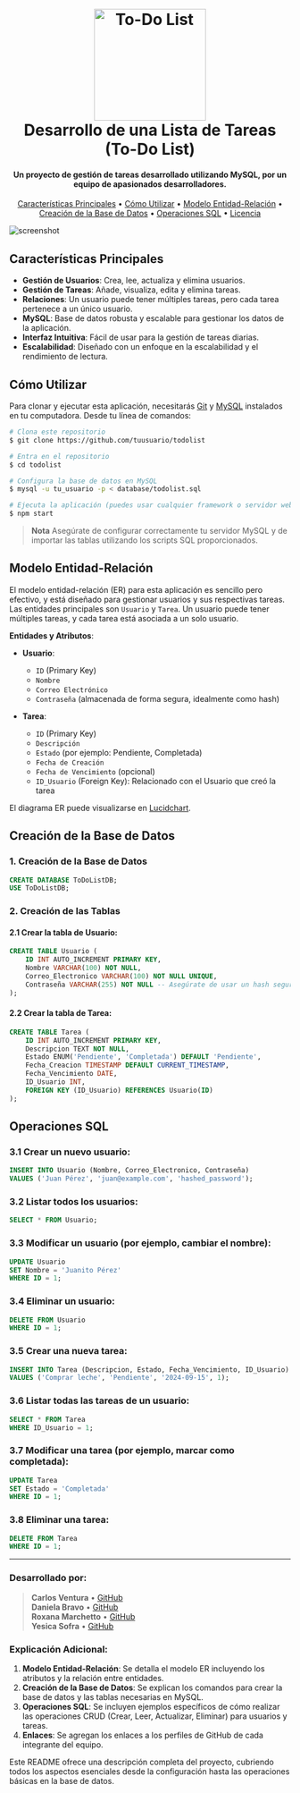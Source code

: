
<h1 align="center">
  <br>
  <a href="#"><img src="https://example.com/todolist_logo.png" alt="To-Do List" width="200"></a>
  <br>
  Desarrollo de una Lista de Tareas (To-Do List)
  <br>
</h1>

<h4 align="center">Un proyecto de gestión de tareas desarrollado utilizando MySQL, por un equipo de apasionados desarrolladores.</h4>

<p align="center">
  <a href="#características-principales">Características Principales</a> •
  <a href="#cómo-utilizar">Cómo Utilizar</a> •
  <a href="#modelo-entidad-relación">Modelo Entidad-Relación</a> •
  <a href="#creación-de-la-base-de-datos">Creación de la Base de Datos</a> •
  <a href="#operaciones-sql">Operaciones SQL</a> •
  <a href="#licencia">Licencia</a>
</p>

![screenshot](https://example.com/todolist_screenshot.png)

## Características Principales

* **Gestión de Usuarios**: Crea, lee, actualiza y elimina usuarios.
* **Gestión de Tareas**: Añade, visualiza, edita y elimina tareas.
* **Relaciones**: Un usuario puede tener múltiples tareas, pero cada tarea pertenece a un único usuario.
* **MySQL**: Base de datos robusta y escalable para gestionar los datos de la aplicación.
* **Interfaz Intuitiva**: Fácil de usar para la gestión de tareas diarias.
* **Escalabilidad**: Diseñado con un enfoque en la escalabilidad y el rendimiento de lectura.

## Cómo Utilizar

Para clonar y ejecutar esta aplicación, necesitarás [Git](https://git-scm.com) y [MySQL](https://www.mysql.com/downloads/) instalados en tu computadora. Desde tu línea de comandos:

```bash
# Clona este repositorio
$ git clone https://github.com/tuusuario/todolist

# Entra en el repositorio
$ cd todolist

# Configura la base de datos en MySQL
$ mysql -u tu_usuario -p < database/todolist.sql

# Ejecuta la aplicación (puedes usar cualquier framework o servidor web)
$ npm start
```

> **Nota**
> Asegúrate de configurar correctamente tu servidor MySQL y de importar las tablas utilizando los scripts SQL proporcionados.

## Modelo Entidad-Relación

El modelo entidad-relación (ER) para esta aplicación es sencillo pero efectivo, y está diseñado para gestionar usuarios y sus respectivas tareas. Las entidades principales son `Usuario` y `Tarea`. Un usuario puede tener múltiples tareas, y cada tarea está asociada a un solo usuario.

**Entidades y Atributos**:
- **Usuario**: 
  - `ID` (Primary Key)
  - `Nombre`
  - `Correo Electrónico`
  - `Contraseña` (almacenada de forma segura, idealmente como hash)
  
- **Tarea**: 
  - `ID` (Primary Key)
  - `Descripción`
  - `Estado` (por ejemplo: Pendiente, Completada)
  - `Fecha de Creación`
  - `Fecha de Vencimiento` (opcional)
  - `ID_Usuario` (Foreign Key): Relacionado con el Usuario que creó la tarea

El diagrama ER puede visualizarse en [Lucidchart](https://lucid.app/lucidchart/41e467aa-48c2-4697-8ca1-1e9bf6f8c79c/edit?viewport_loc=-419%2C-305%2C2846%2C1334%2C0_0&invitationId=inv_98fa727e-15d9-445d-9047-463e5995d7bb).

## Creación de la Base de Datos

### 1. Creación de la Base de Datos
```sql
CREATE DATABASE ToDoListDB;
USE ToDoListDB;
```

### 2. Creación de las Tablas

#### 2.1 Crear la tabla de Usuario:
```sql
CREATE TABLE Usuario (
    ID INT AUTO_INCREMENT PRIMARY KEY,
    Nombre VARCHAR(100) NOT NULL,
    Correo_Electronico VARCHAR(100) NOT NULL UNIQUE,
    Contraseña VARCHAR(255) NOT NULL -- Asegúrate de usar un hash seguro para las contraseñas
);
```

#### 2.2 Crear la tabla de Tarea:
```sql
CREATE TABLE Tarea (
    ID INT AUTO_INCREMENT PRIMARY KEY,
    Descripcion TEXT NOT NULL,
    Estado ENUM('Pendiente', 'Completada') DEFAULT 'Pendiente',
    Fecha_Creacion TIMESTAMP DEFAULT CURRENT_TIMESTAMP,
    Fecha_Vencimiento DATE,
    ID_Usuario INT,
    FOREIGN KEY (ID_Usuario) REFERENCES Usuario(ID)
);
```

## Operaciones SQL

### 3.1 Crear un nuevo usuario:
```sql
INSERT INTO Usuario (Nombre, Correo_Electronico, Contraseña)
VALUES ('Juan Pérez', 'juan@example.com', 'hashed_password');
```

### 3.2 Listar todos los usuarios:
```sql
SELECT * FROM Usuario;
```

### 3.3 Modificar un usuario (por ejemplo, cambiar el nombre):
```sql
UPDATE Usuario
SET Nombre = 'Juanito Pérez'
WHERE ID = 1;
```

### 3.4 Eliminar un usuario:
```sql
DELETE FROM Usuario
WHERE ID = 1;
```

### 3.5 Crear una nueva tarea:
```sql
INSERT INTO Tarea (Descripcion, Estado, Fecha_Vencimiento, ID_Usuario)
VALUES ('Comprar leche', 'Pendiente', '2024-09-15', 1);
```

### 3.6 Listar todas las tareas de un usuario:
```sql
SELECT * FROM Tarea
WHERE ID_Usuario = 1;
```

### 3.7 Modificar una tarea (por ejemplo, marcar como completada):
```sql
UPDATE Tarea
SET Estado = 'Completada'
WHERE ID = 1;
```

### 3.8 Eliminar una tarea:
```sql
DELETE FROM Tarea
WHERE ID = 1;
```

---

### Desarrollado por:  
> **Carlos Ventura** • [GitHub](https://github.com/carlosventura)  
> **Daniela Bravo** • [GitHub](https://github.com/danielabravo)  
> **Roxana Marchetto** • [GitHub](https://github.com/roxanamarchetto)  
> **Yesica Sofra** • [GitHub](https://github.com/yesicasofra)


### Explicación Adicional:
1. **Modelo Entidad-Relación**: Se detalla el modelo ER incluyendo los atributos y la relación entre entidades.
2. **Creación de la Base de Datos**: Se explican los comandos para crear la base de datos y las tablas necesarias en MySQL.
3. **Operaciones SQL**: Se incluyen ejemplos específicos de cómo realizar las operaciones CRUD (Crear, Leer, Actualizar, Eliminar) para usuarios y tareas.
4. **Enlaces**: Se agregan los enlaces a los perfiles de GitHub de cada integrante del equipo.

Este README ofrece una descripción completa del proyecto, cubriendo todos los aspectos esenciales desde la configuración hasta las operaciones básicas en la base de datos.
